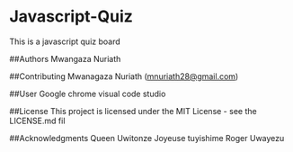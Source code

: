 # Javascript-Quiz
This is a javascript quiz board

##Authors
Mwangaza Nuriath

##Contributing
Mwanagaza Nuriath (mnuriath28@gmail.com)


##User
Google chrome
visual code studio




##License
This project is licensed under the MIT License - see the LICENSE.md fil

##Acknowledgments
Queen Uwitonze
Joyeuse tuyishime
Roger Uwayezu


